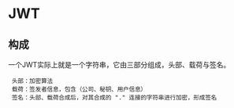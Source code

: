 # JWT

## 构成

 一个JWT实际上就是一个字符串，它由三部分组成，头部、载荷与签名。

     头部：加密算法
     载荷：签发者信息，包含（公司、秘钥、用户信息）
     签名：头部、载荷合成后，对其合成的 "." 连接的字符串进行加密，形成签名











